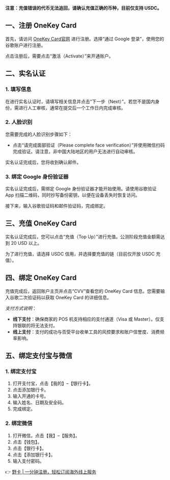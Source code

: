 **注意：充值错误的代币无法追回，请确认充值正确的币种，目前仅支持 USDC。**

## 一、注册 OneKey Card

首先，请访问 [OneKey Card官网](https://card.onekey.so) 进行注册。选择“通过 Google 登录”，使用您的谷歌账户进行注册。

点击注册后，需要点击“激活（Activate）”来开通账户。

## 二、实名认证

### 1. 填写信息

在进行实名认证时，请填写相关信息并点击“下一步（Next）”。若您不是国内身份，需进行人工审核，通常在提交后一个工作日内完成审核。

### 2. 人脸识别

您需要完成的人脸识别步骤如下：
- 点击“请完成面部验证（Please complete face verification）”并使用微信扫码完成验证。请注意，非中国大陆地区的用户无法进行自动审核。

实名认证完成后，您将收到确认邮件。

### 3. 绑定 Google 身份验证器

实名认证完成后，需绑定 Google 身份验证器才能开始使用。请使用谷歌验证 App 扫描二维码，同时抄写备份密钥，以便在设备丢失时恢复访问。

接下来，输入谷歌验证码和邮件验证码，完成绑定。

## 三、充值 OneKey Card

实名认证完成后，您可以点击“充值（Top Up）”进行充值。公测阶段充值金额需达到 20 USD 以上。

为了进行充值，请选择 USDC 信用，并选择要充值的链（目前仅开放 USDC 充值）。

## 四、绑定 OneKey Card

充值完成后，返回账户主页并点击“CVV”查看您的 OneKey Card 信息。您需要输入谷歌二次验证码以获取 OneKey Card 的详细信息。

*支付方式说明*：
- **线下支付**：确保商家的 POS 机支持相应的支付通道（Visa 或 Master）。仅支持银联的将无法支付。
- **线上支付**：支付的成功与否受平台收单工具的风控要求和账户信誉度、消费频率影响。

## 五、绑定支付宝与微信

### 1. 绑定支付宝

1. 打开支付宝，点击【我的】–【银行卡】。
2. 点击添加银行卡。
3. 输入开通的卡号。
4. 输入姓名、日期及安全码。
5. 完成绑定。

### 2. 绑定微信

1. 打开微信，点击【我】–【服务】。
2. 点击【钱包】。
3. 点击【银行卡】。
4. 点击【添加银行卡】。
5. 输入支付密码。

👉 [野卡 | 一分钟注册，轻松订阅海外线上服务](https://bit.ly/bewildcard)